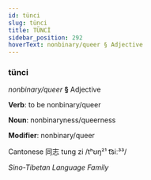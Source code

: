```yaml
---
id: tünci
slug: tünci
title: TÜNCİ
sidebar_position: 292
hoverText: nonbinary/queer § Adjective
---
```


### tünci

*nonbinary/queer* **§** Adjective

**Verb**: to be nonbinary/queer

**Noun**: nonbinaryness/queerness

**Modifier**: nonbinary/queer

Cantonese 同志 tung zi /tʰʊŋ²¹ t͡siː³³/

*Sino-Tibetan Language Family*